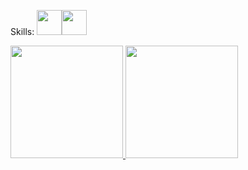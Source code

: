 


Skills: 
<img src="https://cdn.jsdelivr.net/gh/devicons/devicon/icons/python/python-original.svg" width="40" height="40"/><img src="https://cdn.jsdelivr.net/gh/devicons/devicon/icons/c/c-original.svg" width="40" height="40"/>



<div>
<a href="https://github.com/Vediniz">
<img height="180em" src="https://github-readme-stats.vercel.app/api/top-langs/?user=Vediniz&layout=compact&langs_count=7&theme=dracula"/>
<img height="180em" src="https://github-readme-stats.vercel.app/api?username=Vedinizaqui&show_icons=true&theme=dracula&include_all_commits=true&count_private=true"/>
</div>
